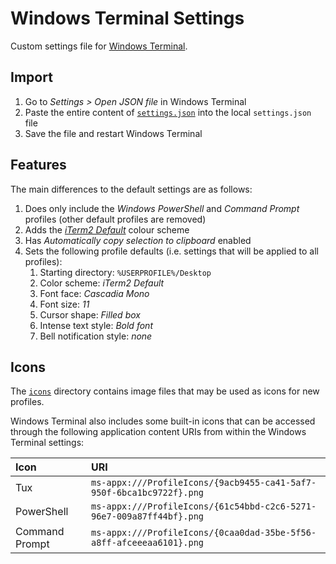 # Windows Terminal Settings

Custom settings file for [Windows Terminal](https://learn.microsoft.com/en-us/windows/terminal/).

## Import

1. Go to _Settings > Open JSON file_ in Windows Terminal
1. Paste the entire content of [`settings.json`](settings.json) into the local `settings.json` file
1. Save the file and restart Windows Terminal

## Features

The main differences to the default settings are as follows:

1. Does only include the _Windows PowerShell_ and _Command Prompt_ profiles (other default profiles are removed)
1. Adds the [_iTerm2 Default_](https://github.com/mbadolato/iTerm2-Color-Schemes/blob/master/windowsterminal/iTerm2%20Default.json) colour scheme
1. Has _Automatically copy selection to clipboard_ enabled
1. Sets the following profile defaults (i.e. settings that will be applied to all profiles):
   1. Starting directory: `%USERPROFILE%/Desktop`
   1. Color scheme: _iTerm2 Default_
   1. Font face: _Cascadia Mono_
   1. Font size: _11_
   1. Cursor shape: _Filled box_
   1. Intense text style: _Bold font_
   1. Bell notification style: _none_

## Icons

The [`icons`](icons) directory contains image files that may be used as icons for new profiles.

Windows Terminal also includes some built-in icons that can be accessed through the following application content URIs from within the Windows Terminal settings:

| Icon           | URI                                                                  |
|:---------------|:---------------------------------------------------------------------|
| Tux            | `ms-appx:///ProfileIcons/{9acb9455-ca41-5af7-950f-6bca1bc9722f}.png` |
| PowerShell     | `ms-appx:///ProfileIcons/{61c54bbd-c2c6-5271-96e7-009a87ff44bf}.png` |
| Command Prompt | `ms-appx:///ProfileIcons/{0caa0dad-35be-5f56-a8ff-afceeeaa6101}.png` |

